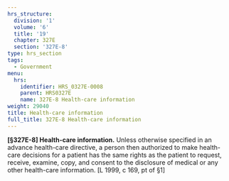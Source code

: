 ```yaml
---
hrs_structure:
  division: '1'
  volume: '6'
  title: '19'
  chapter: 327E
  section: '327E-8'
type: hrs_section
tags:
  - Government
menu:
  hrs:
    identifier: HRS_0327E-0008
    parent: HRS0327E
    name: 327E-8 Health-care information
weight: 29040
title: Health-care information
full_title: 327E-8 Health-care information
---
```

**[§327E-8] Health-care information.** Unless otherwise specified in an advance health-care directive, a person then authorized to make health-care decisions for a patient has the same rights as the patient to request, receive, examine, copy, and consent to the disclosure of medical or any other health-care information. [L 1999, c 169, pt of §1]